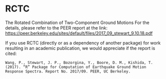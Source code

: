 # RCTC
The Rotated Combination of Two-Component Ground Motions
For the details, please refer to the PEER report at the link: https://peer.berkeley.edu/sites/default/files/2017_09_stewart_9.10.18.pdf


If you use RCTC (directly or as a dependency of another package) for work resulting in an academic publication, we would appreciate if the report is cited:

    Wang, P., Stewart, J. P., Bozorgina, Y., Boore, D. M., Kishida, T. (2017). “R” Package for Computation of Earthquake Ground Motion Response Spectra. Report No. 2017/09. PEER, UC Berkeley.
